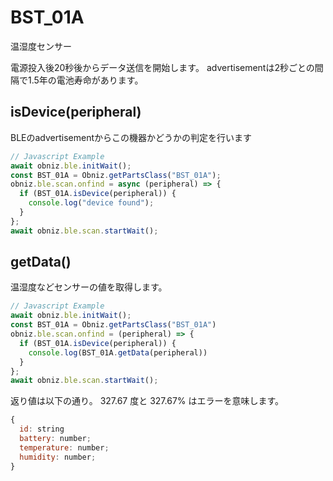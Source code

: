 # BST_01A
温湿度センサー

電源投入後20秒後からデータ送信を開始します。
advertisementは2秒ごとの間隔で1.5年の電池寿命があります。


## isDevice(peripheral)

BLEのadvertisementからこの機器かどうかの判定を行います

```javascript
// Javascript Example
await obniz.ble.initWait();
const BST_01A = Obniz.getPartsClass("BST_01A");
obniz.ble.scan.onfind = async (peripheral) => {
  if (BST_01A.isDevice(peripheral)) {
    console.log("device found");
  }
};
await obniz.ble.scan.startWait();

```


## getData()

温湿度などセンサーの値を取得します。

```javascript
// Javascript Example
await obniz.ble.initWait();
const BST_01A = Obniz.getPartsClass("BST_01A")
obniz.ble.scan.onfind = (peripheral) => {
  if (BST_01A.isDevice(peripheral)) {
    console.log(BST_01A.getData(peripheral)) 
  }
};
await obniz.ble.scan.startWait();
```

返り値は以下の通り。
327.67 度と 327.67% はエラーを意味します。

```javascript
{
  id: string
  battery: number;
  temperature: number;
  humidity: number;
}
```

